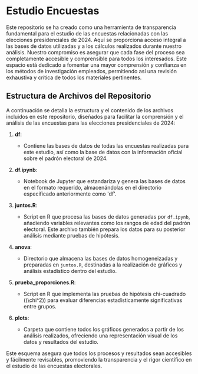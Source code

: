 # Estudio Encuestas

Este repositorio se ha creado como una herramienta de transparencia fundamental para el estudio de las encuestas relacionadas con las elecciones presidenciales de 2024. Aquí se proporciona acceso integral a las bases de datos utilizadas y a los cálculos realizados durante nuestro análisis. Nuestro compromiso es asegurar que cada fase del proceso sea completamente accesible y comprensible para todos los interesados. Este espacio está dedicado a fomentar una mayor comprensión y confianza en los métodos de investigación empleados, permitiendo así una revisión exhaustiva y crítica de todos los materiales pertinentes.

## Estructura de Archivos del Repositorio

A continuación se detalla la estructura y el contenido de los archivos incluidos en este repositorio, diseñados para facilitar la comprensión y el análisis de las encuestas para las elecciones presidenciales de 2024:

1. **df**:
   - Contiene las bases de datos de todas las encuestas realizadas para este estudio, así como la base de datos con la información oficial sobre el padrón electoral de 2024.

2. **df.ipynb**:
   - Notebook de Jupyter que estandariza y genera las bases de datos en el formato requerido, almacenándolas en el directorio especificado anteriormente como 'df'.

3. **juntos.R**:
   - Script en R que procesa las bases de datos generadas por `df.ipynb`, añadiendo variables relevantes como los rangos de edad del padrón electoral. Este archivo también prepara los datos para su posterior análisis mediante pruebas de hipótesis.

4. **anova**:
   - Directorio que almacena las bases de datos homogeneizadas y preparadas en `juntos.R`, destinadas a la realización de gráficos y análisis estadístico dentro del estudio.

5. **prueba_proporciones.R**:
   - Script en R que implementa las pruebas de hipótesis chi-cuadrado (\(\chi^2\)) para evaluar diferencias estadísticamente significativas entre grupos.

6. **plots**:
   - Carpeta que contiene todos los gráficos generados a partir de los análisis realizados, ofreciendo una representación visual de los datos y resultados del estudio.

Este esquema asegura que todos los procesos y resultados sean accesibles y fácilmente revisables, promoviendo la transparencia y el rigor científico en el estudio de las encuestas electorales.
